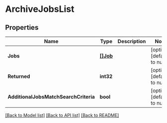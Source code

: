 # ArchiveJobsList

## Properties
Name | Type | Description | Notes
------------ | ------------- | ------------- | -------------
**Jobs** | [**[]Job**](Job.md) |  | [optional] [default to null]
**Returned** | **int32** |  | [optional] [default to null]
**AdditionalJobsMatchSearchCriteria** | **bool** |  | [optional] [default to null]

[[Back to Model list]](../README.md#documentation-for-models) [[Back to API list]](../README.md#documentation-for-api-endpoints) [[Back to README]](../README.md)

